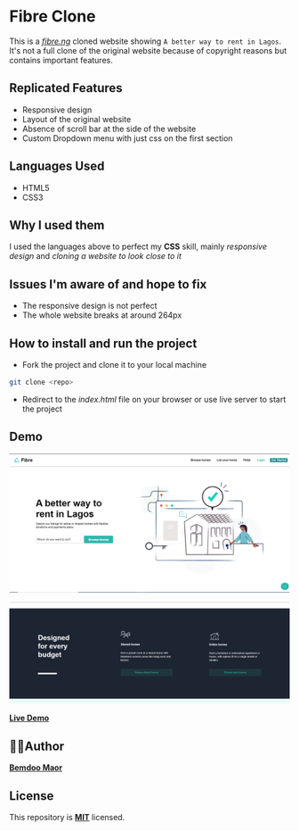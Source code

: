 # Fibre Clone

This is a _[fibre.ng](https://fibre.ng)_ cloned website showing
`A better way to rent in Lagos`. It's not a full clone of the original website
because of copyright reasons but contains important features.

## Replicated Features

-   Responsive design
-   Layout of the original website
-   Absence of scroll bar at the side of the website
-   Custom Dropdown menu with just css on the first section

## Languages Used

-   HTML5
-   CSS3

## Why I used them

I used the languages above to perfect my **CSS** skill, mainly _responsive
design_ and _cloning a website to look close to it_

## Issues I'm aware of and hope to fix

-   The responsive design is not perfect
-   The whole website breaks at around 264px

## How to install and run the project

-   Fork the project and clone it to your local machine

```bash
git clone <repo>
```

-   Redirect to the _index.html_ file on your browser or use live server to
    start the project

## Demo

![First Section](Img/sec1.png)

![Designed For Every Budget Section](Img/DesignedForEveryBudgetSec.png)

**[Live Demo](https://bemdoom-fibre-clone.vercel.app)**

## 👨‍💻Author

**[Bemdoo Maor](https://github.com/MaorBemdoo)**

## License

This repository is **[MIT](LICENSE)** licensed.
